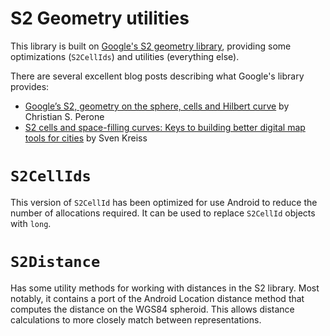 
# S2 Geometry utilities

This library is built on [Google's S2 geometry library](https://github.com/google/s2-geometry-library-java), providing some optimizations (`S2CellIds`) and utilities (everything else).

There are several excellent blog posts describing what Google's library provides:
  * [Google’s S2, geometry on the sphere, cells and Hilbert curve](http://blog.christianperone.com/2015/08/googles-s2-geometry-on-the-sphere-cells-and-hilbert-curve/) by Christian S. Perone
  * [S2 cells and space-filling curves: Keys to building better digital map tools for cities](https://medium.com/sidewalk-talk/s2-cells-and-space-filling-curves-keys-to-building-better-digital-map-tools-for-cities-a312aa5e2f59) by Sven Kreiss

# `S2CellIds`

This version of `S2CellId` has been optimized for use Android to reduce the number of allocations required. It can be used to replace `S2CellId` objects with `long`.

# `S2Distance`

Has some utility methods for working with distances in the S2 library. Most notably, it contains a port of the Android Location distance method that computes the distance on the WGS84 spheroid. This allows distance calculations to more closely match between representations.
